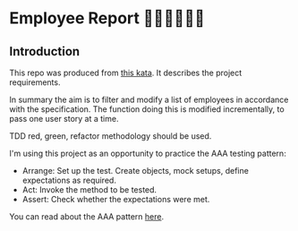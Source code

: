 # Employee Report 👩‍🦰👨‍🦱👨‍🦳

## Introduction

This repo was produced from [this kata](https://codingdojo.org/kata/Employee-Report/). It describes the project requirements.

In summary the aim is to filter and modify a list of employees in accordance with the specification. The function doing this is modified incrementally, to pass one user story at a time.

TDD red, green, refactor methodology should be used.

I'm using this project as an opportunity to practice the AAA testing pattern:
- Arrange: Set up the test. Create objects, mock setups, define expectations as required.
- Act: Invoke the method to be tested.
- Assert: Check whether the expectations were met.

You can read about the AAA pattern [here](https://medium.com/@pjbgf/title-testing-code-ocd-and-the-aaa-pattern-df453975ab80).